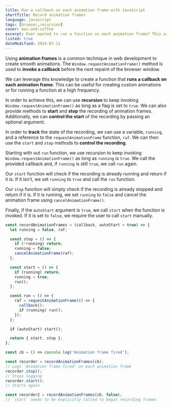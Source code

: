 ```yaml
---
title: Run a callback on each animation frame with JavaScript
shortTitle: Record animation frames
language: javascript
tags: [browser,recursion]
cover: mac-and-coffee
excerpt: Ever wanted to run a function on each animation frame? This article shows you how to do it using `Window.requestAnimationFrame()`.
listed: true
dateModified: 2024-07-21
---
```


Using **animation frames** is a common technique in web development to create smooth animations. The `Window.requestAnimationFrame()` method is used to **invoke a callback** before the next repaint of the browser window.

We can leverage this knowledge to create a function that **runs a callback on each animation frame**. This can be useful for creating custom animations or for running a function at a high frequency.

In order to achieve this, we can use **recursion** to keep invoking `Window.requestAnimationFrame()` as long as a flag is set to `true`. We can also provide methods to **start** and **stop** the recording of animation frames. Additionally, we can **control the start** of the recording by passing an optional argument.

In order to **track** the state of the recording, we can use a variable, `running`, and a reference to the `requestAnimationFrame` function, `raf`. We can then use the `start` and `stop` methods to **control the recording**.

Starting with out `run` function, we use recursion to keep invoking `Window.requestAnimationFrame()` as long as `running` is `true`. We call the provided callback and, if `running` is still `true`, we call `run` again.

Our `start` function will check if the recording is already running and return if it is. If it isn't, we set `running` to `true` and call the `run` function.

Our `stop` function will simply check if the recording is already stopped and return if it is. If it is running, we set `running` to `false` and cancel the animation frame using `cancelAnimationFrame()`.

Finally, if the `autoStart` argument is `true`, we call `start` when the function is invoked. If it is set to `false`, we require the user to call `start` manually.

```js
const recordAnimationFrames = (callback, autoStart = true) => {
  let running = false, raf;

  const stop = () => {
    if (!running) return;
    running = false;
    cancelAnimationFrame(raf);
  };

  const start = () => {
    if (running) return;
    running = true;
    run();
  };

  const run = () => {
    raf = requestAnimationFrame(() => {
      callback();
      if (running) run();
    });
  };

  if (autoStart) start();

  return { start, stop };
};

const cb = () => console.log('Animation frame fired');

const recorder = recordAnimationFrames(cb);
// Logs 'Animation frame fired' on each animation frame
recorder.stop();
// Stops logging
recorder.start();
// Starts again

const recorder2 = recordAnimationFrames(cb, false);
// `start` needs to be explicitly called to begin recording frames
```
